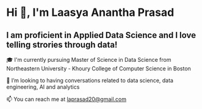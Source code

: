 #                    Hi 👋, I'm Laasya Anantha Prasad

## I am proficient in Applied Data Science and I love telling strories through data!

🎓 I'm currently pursuing Master of Science in Data Science from Northeastern University - Khoury College of Computer Science in Boston

🌱 I’m looking to having conversations related to data science, data engineering, AI and analytics

📫 You can reach me at laprasad20@gmail.com

